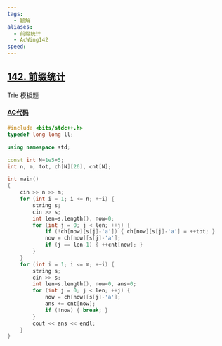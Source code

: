 ```yaml
---
tags:
  - 题解
aliases:
  - 前缀统计
  - AcWing142
speed:
---
```

## [142. 前缀统计](https://www.acwing.com/problem/content/144/)

Trie 模板题

#### [AC代码](https://www.acwing.com/problem/content/submission/code_detail/36868892/)

```cpp
#include <bits/stdc++.h>
typedef long long ll;

using namespace std;

const int N=1e5+5;
int n, m, tot, ch[N][26], cnt[N];

int main()
{
	cin >> n >> m;
	for (int i = 1; i <= n; ++i) {
		string s;
		cin >> s;
		int len=s.length(), now=0;
		for (int j = 0; j < len; ++j) {
			if (!ch[now][s[j]-'a']) { ch[now][s[j]-'a'] = ++tot; }
			now = ch[now][s[j]-'a'];
			if (j == len-1) { ++cnt[now]; }
		}
	}
	for (int i = 1; i <= m; ++i) {
		string s;
		cin >> s;
		int len=s.length(), now=0, ans=0;
		for (int j = 0; j < len; ++j) {
			now = ch[now][s[j]-'a'];
			ans += cnt[now];
			if (!now) { break; }
		}
		cout << ans << endl;
	}
}
```
